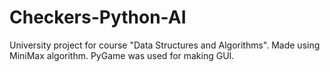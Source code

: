 # Checkers-Python-AI
University project for course "Data Structures and Algorithms". Made using MiniMax algorithm. PyGame was used for making GUI.
